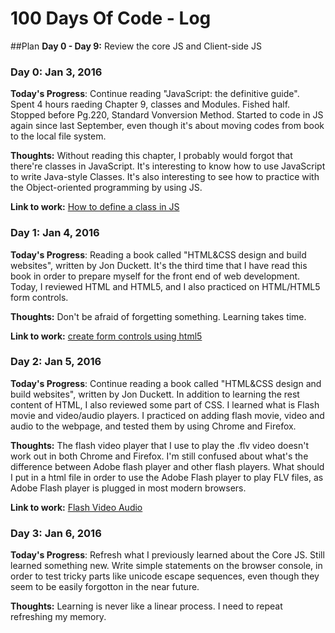 # 100 Days Of Code - Log

##Plan
**Day 0 -  Day 9:** Review the core JS and Client-side JS

### Day 0:  Jan 3, 2016 

**Today's Progress**: Continue reading "JavaScript: the definitive guide". Spent 4 hours raeding Chapter 9, classes and Modules. Fished half. Stopped before Pg.220, Standard Vonversion Method. Started to code in JS again since last September, even though it's about moving codes from book to the local file system. 

**Thoughts:** Without reading this chapter, I probably would forgot that there're classes in JavaScript. It's interesting to know how to use JavaScript to write Java-style Classes. It's also interesting to see how to practice with the Object-oriented programming by using JS. 

**Link to work:** [How to define a class in JS](https://github.com/Truelj/Start_web/tree/master/JavaScript%20study/Javascript-the%20def%20guide/Core%20js/Classes%20and%20Modules)

### Day 1:  Jan 4, 2016

**Today's Progress**: Reading a book called "HTML&CSS design and build websites", written by Jon Duckett. It's the third time that I have read this book in order to prepare myself for the front end of web development. Today, I reviewed HTML and HTML5, and I also practiced on HTML/HTML5 form controls.

**Thoughts:** Don't be afraid of forgetting something. Learning takes time.

**Link to work:** [create form controls using html5](https://github.com/Truelj/Start_web/tree/master/HTMLandCSS/HTML)

### Day 2:  Jan 5, 2016

**Today's Progress**: Continue reading a book called "HTML&CSS design and build websites", written by Jon Duckett. In addition to learning the rest content of HTML, I also reviewed some part of CSS. I learned what is Flash movie and video/audio players. I practiced on adding flash movie, video and audio to the webpage, and tested them by using Chrome and Firefox. 

**Thoughts:** The flash video player that I use to play the .flv video doesn't work out in both Chrome and Firefox. I'm still confused about what's the difference between Adobe flash player and other flash players. What should I put in a html file in order to use the Adobe Flash player to play FLV files, as Adobe Flash player is plugged in most modern browsers.

**Link to work:** [Flash Video Audio](https://github.com/Truelj/Start_web/tree/master/HTMLandCSS/HTML/Flash%20Video%20Audio)

### Day 3:  Jan 6, 2016

**Today's Progress**: Refresh what I previously learned about the Core JS. Still learned something new. Write simple statements on the browser console, in order to test tricky parts like unicode escape sequences, even though they seem to be easily forgotton in the near future.

**Thoughts:** Learning is never like a linear process. I need to repeat refreshing my memory.
<!--### Day 0: February 30, 2016 (Example 2)
##### (delete me or comment me out)

**Today's Progress**: Fixed CSS, worked on canvas functionality for the app.

**Thoughts**: I really struggled with CSS, but, overall, I feel like I am slowly getting better at it. Canvas is still new for me, but I managed to figure out some basic functionality.

**Link(s) to work**: [Calculator App](http://www.example.com)


### Day 1: June 27, Monday

**Today's Progress**: I've gone through many exercises on FreeCodeCamp.

**Thoughts** I've recently started coding, and it's a great feeling when I finally solve an algorithm challenge after a lot of attempts and hours spent.

**Link(s) to work**  
1. [Find the Longest Word in a String](https://www.freecodecamp.com/challenges/find-the-longest-word-in-a-string)
2. [Title Case a Sentence](https://www.freecodecamp.com/challenges/title-case-a-sentence)
)-->
